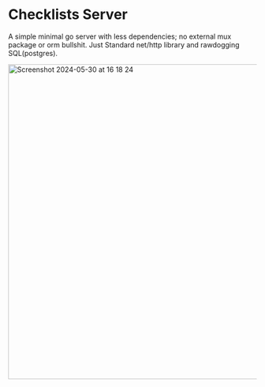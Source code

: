 # Checklists Server

A simple minimal go server with less dependencies; no external mux package or orm bullshit.
Just Standard net/http library and rawdogging SQL(postgres).

<img width="638" alt="Screenshot 2024-05-30 at 16 18 24" src="https://github.com/JamiuJimoh/ChecklistsServer/assets/60991680/0dac0e70-de30-4dd0-89ac-48f203f26f4a">
